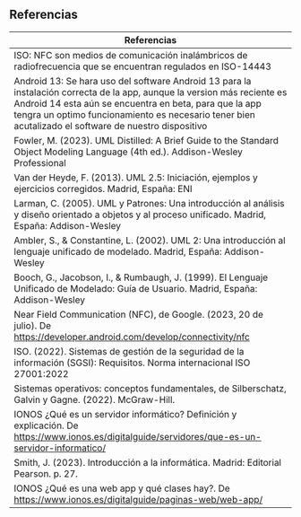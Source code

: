 ## Referencias

| Referencias | 
| ----------- |
|ISO: NFC son medios de comunicación inalámbricos de radiofrecuencia que se encuentran regulados en ISO-14443 |
|Android 13: Se hara uso del software Android 13 para la instalación correcta de la app, aunque la version más reciente es Android 14 esta aún se encuentra en beta, para que la app tengra un optimo funcionamiento es necesario tener bien acutalizado el software de nuestro dispositivo |
|Fowler, M. (2023). UML Distilled: A Brief Guide to the Standard Object Modeling Language (4th ed.). Addison-Wesley Professional|
|Van der Heyde, F. (2013). UML 2.5: Iniciación, ejemplos y ejercicios corregidos. Madrid, España: ENI|
|Larman, C. (2005). UML y Patrones: Una introducción al análisis y diseño orientado a objetos y al proceso unificado. Madrid, España: Addison-Wesley|
|Ambler, S., & Constantine, L. (2002). UML 2: Una introducción al lenguaje unificado de modelado. Madrid, España: Addison-Wesley|
|Booch, G., Jacobson, I., & Rumbaugh, J. (1999). El Lenguaje Unificado de Modelado: Guía de Usuario. Madrid, España: Addison-Wesley|
|Near Field Communication (NFC), de Google. (2023, 20 de julio). De https://developer.android.com/develop/connectivity/nfc |
|ISO. (2022). Sistemas de gestión de la seguridad de la información (SGSI): Requisitos. Norma internacional ISO 27001:2022 |
|Sistemas operativos: conceptos fundamentales, de Silberschatz, Galvin y Gagne. (2022). McGraw-Hill.|
| IONOS ¿Qué es un servidor informático? Definición y explicación. De https://www.ionos.es/digitalguide/servidores/que-es-un-servidor-informatico/ |
|Smith, J. (2023). Introducción a la informática. Madrid: Editorial Pearson. p. 27.|
|IONOS ¿Qué es una web app y qué clases hay?. De https://www.ionos.es/digitalguide/paginas-web/web-app/ |
